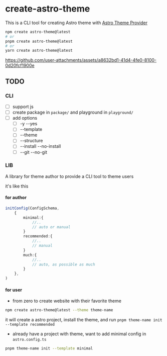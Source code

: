 # create-astro-theme

This is a CLI tool for creating Astro theme with [Astro Theme Provider](https://github.com/astrolicious/astro-theme-provider)

```bash
npm create astro-theme@latest
# or
pnpm create astro-theme@latest
# or
yarn create astro-theme@latest
```


https://github.com/user-attachments/assets/a8632bd1-41d4-4fe0-8100-0d20fcf1900e


## TODO

### CLI

- [ ] support js
- [ ] create package in `package/` and playground in `playground/`
- [ ] add options
  - [ ] -y --yes
  - [ ] --template
  - [ ] --theme
  - [ ] --structure
  - [ ] --install --no-install
  - [ ] --git --no-git

### LIB

A library for theme author to provide a CLI tool to theme users

it's like this

#### for author

```ts
initConfig(ConfigSchema,
    {
        minimal:{
            //..
            // auto or manual
        }
        recommended:{
            //..
            // manual
        }
        much:{
            //..
            // auto, as possible as much
        }
    },
)

```

#### for user

- from zero to create website with their favorite theme
```bash
npm create astro-theme@latest --theme theme-name
```
it will create a astro project, install the theme, and run `pnpm theme-name init --template recommended`

- already have a project with theme, want to add minimal config in `astro.config.ts`
```bash
pnpm theme-name init --template minimal
```
